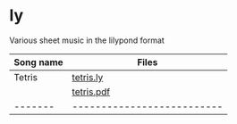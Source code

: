# ly

Various sheet music in the lilypond format

| Song name | Files |
|-----------|-------|
| Tetris| [tetris.ly](tetris.ly) |
|       | [tetris.pdf](tetris.pdf) |
|-------|--------------------------|
